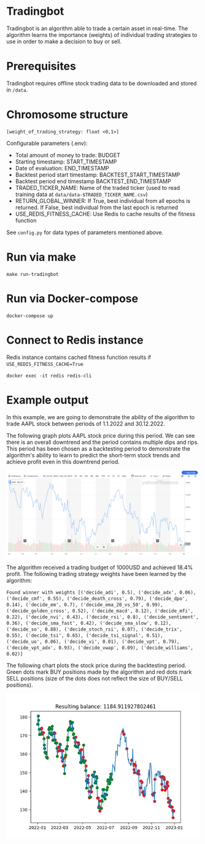 # Tradingbot

Tradingbot is an algorithm able to trade a certain asset in real-time.
The algorithm learns the importance (weights) of individual trading strategies to use in order to make a decision to buy
or sell.

# Prerequisites

Tradingbot requires offline stock trading data to be downloaded and stored in `/data`.

# Chromosome structure

```
[weight_of_trading_strategy: float <0,1>]
```

Configurable parameters (.env):

- Total amount of money to trade: BUDGET
- Starting timestamp: START_TIMESTAMP
- Date of evaluation: END_TIMESTAMP
- Backtest period start timestamp: BACKTEST_START_TIMESTAMP
- Backtest period end timestamp BACKTEST_END_TIMESTAMP
- TRADED_TICKER_NAME: Name of the traded ticker (used to read training data at `data/data-$TRADED_TICKER_NAME.csv`)
- RETURN_GLOBAL_WINNER: If True, best individual from all epochs is returned. If False, best individual from the last
  epoch is returned
- USE_REDIS_FITNESS_CACHE: Use Redis to cache results of the fitness function

See `config.py` for data types of parameters mentioned above.

# Run via make

```
make run-tradingbot
```

# Run via Docker-compose

```
docker-compose up
```

# Connect to Redis instance

Redis instance contains cached fitness function results if `USE_REDIS_FITNESS_CACHE=True`

```
docker exec -it redis redis-cli
```

# Example output

In this example, we are going to demonstrate the ability of the algorithm to trade AAPL stock between periods of
1.1.2022 and 30.12.2022.

The following graph plots AAPL stock price during this period. We can see there is an overall downtrend and the period
contains multiple dips and rips.
This period has been chosen as a backtesting period to demonstrate the algorithm's ability to learn to predict the
short-term stock trends and achieve profit even in this downtrend period.

![AAPL stock 1.1.2022 - 30.12.2022](./docs/aapl.png)

The algorithm received a trading budget of 1000USD and achieved 18.4% profit. The following trading strategy weights
have been learned by the algorithm:

```
Found winner with weights [('decide_adi', 0.5), ('decide_adx', 0.06), ('decide_cmf', 0.55), ('decide_death_cross', 0.79), ('decide_dpo', 0.14), ('decide_em', 0.7), ('decide_ema_20_vs_50', 0.99), ('decide_golden_cross', 0.52), ('decide_macd', 0.12), ('decide_mfi', 0.22), ('decide_nvi', 0.43), ('decide_rsi', 0.8), ('decide_sentiment', 0.36), ('decide_sma_fast', 0.42), ('decide_sma_slow', 0.12), ('decide_so', 0.88), ('decide_stoch_rsi', 0.07), ('decide_trix', 0.55), ('decide_tsi', 0.65), ('decide_tsi_signal', 0.51), ('decide_uo', 0.06), ('decide_vi', 0.01), ('decide_vpt', 0.79), ('decide_vpt_adx', 0.93), ('decide_vwap', 0.09), ('decide_williams', 0.02)]
```

The following chart plots the stock price during the backtesting period. Green dots mark BUY positions made by the algorithm and red dots mark SELL positions (size of the dots does not reflect the size of BUY/SELL positions).

![BUY(green) and SELL(red) positions made by the algorithm](./docs/backtest.png)
